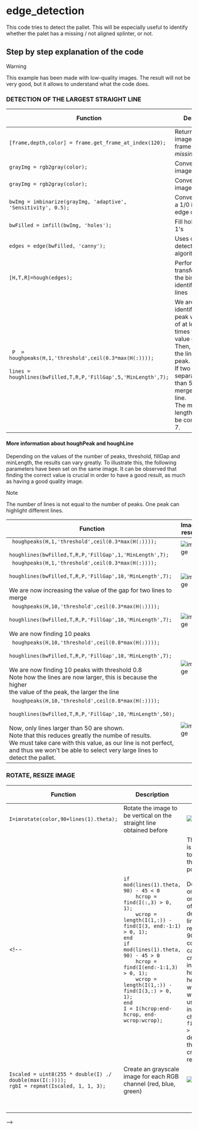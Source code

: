 # edge_detection
This code tries to detect the pallet. This will be especially useful to identify whether the palet has a missing / not aligned splinter, or not. 

## Step by step explanation of the code

> [!WARNING]
> This example has been made with low-quality images. The result will not be very good, but it allows to understand what the code does.

### DETECTION OF THE LARGEST STRAIGHT LINE
| Function  | Description | Image result |
| ------------- | ------------- | ------------- |
| ```[frame,depth,color] = frame.get_frame_at_index(120);```  | Returns the ```color``` image (120th frame of _missing_splinter1_) |![image](https://github.com/user-attachments/assets/21461776-19b6-40e7-b56a-3f44b03a6fb0)|
| ```grayImg = rgb2gray(color);```  | Convert RGB image to gray | ![image](https://github.com/user-attachments/assets/df7ca9f8-e8c8-428f-91ab-0c5f3ed7efe1 ) |
| ```grayImg = rgb2gray(color);```  | Convert RGB image to gray | ![image](https://github.com/user-attachments/assets/df7ca9f8-e8c8-428f-91ab-0c5f3ed7efe1 ) |
| ```bwImg = imbinarize(grayImg, 'adaptive', 'Sensitivity', 0.5);```  | Convert image to a 1/0 image for edge detection |![image](https://github.com/user-attachments/assets/0a298ee0-b0b5-445d-ad92-93954aa7399c)|
| ```bwFilled = imfill(bwImg, 'holes');```  | Fill holes (0's) by 1's |![image](https://github.com/user-attachments/assets/b6770dc7-05a9-4167-ae0b-af60c918a79e)|
| ```edges = edge(bwFilled, 'canny');```  | Uses canny edge detection algorithm |![image](https://github.com/user-attachments/assets/ff6ac517-c8bf-4611-b558-f44a0a6f6b1a)|
| ```[H,T,R]=hough(edges);```  | Perform a Hough transformation on the binary file to identify straight lines ||
| ``` P  = houghpeaks(H,1,'threshold',ceil(0.3*max(H(:))));```<br/><br/>```lines = houghlines(bwFilled,T,R,P,'FillGap',5,'MinLength',7);```  | We are only identifying one peak with a value of at least 0.3 times the highest value of the map.<br/>Then, we exctract the lines from this peak.<br/> If two lines have a separation of less than 5, they merge into one line.<br/>The minimum length for a line to be considered is 7. |![image](https://github.com/user-attachments/assets/9c9871b2-df31-4a6e-9a7a-7a95f4611407)|


#### More information about houghPeak and houghLine
Depending on the values of the number of peaks, threshold, fillGap and minLength, the results can vary greatly. 
To illustrate this, the following parameters have been set on the same image. 
It can be observed that finding the correct value is crucial in order to have a good result, as much as having a good quality image.
> [!NOTE]
> The number of lines is not equal to the number of peaks. One peak can highlight different lines.


| Function  | Image result |
| ------------- | ------------- |
| ``` houghpeaks(H,1,'threshold',ceil(0.3*max(H(:))));```<br/><br/>```houghlines(bwFilled,T,R,P,'FillGap',1,'MinLength',7);``` |![image](https://github.com/user-attachments/assets/826a3457-7028-408a-afca-c0fbd3bd3486)|
| ``` houghpeaks(H,1,'threshold',ceil(0.3*max(H(:))));```<br/><br/>```houghlines(bwFilled,T,R,P,'FillGap',10,'MinLength',7);```<br/><br/>We are now increasing the value of the gap for two lines to merge |![image](https://github.com/user-attachments/assets/8cf31c08-b408-41ca-b20b-8bfadeabcd0a)|
| ``` houghpeaks(H,10,'threshold',ceil(0.3*max(H(:))));```<br/><br/>```houghlines(bwFilled,T,R,P,'FillGap',10,'MinLength',7);```<br/><br/>We are now finding 10 peaks|![image](https://github.com/user-attachments/assets/53e18393-e0c5-4f14-9f3d-57c0f359ba20)|
| ``` houghpeaks(H,10,'threshold',ceil(0.8*max(H(:))));```<br/><br/>```houghlines(bwFilled,T,R,P,'FillGap',10,'MinLength',7);```<br/><br/>We are now finding 10 peaks with threshold 0.8<br/>Note how the lines are now larger, this is because the higher<br/> the value of the peak, the larger the line |![image](https://github.com/user-attachments/assets/0493c1c7-160a-45fe-81b8-b0e50ff9316f)|
| ``` houghpeaks(H,10,'threshold',ceil(0.8*max(H(:))));```<br/><br/>```houghlines(bwFilled,T,R,P,'FillGap',10,'MinLength',50);```<br/><br/>Now, only lines larger than 50 are shown.<br/>Note that this reduces greatly the numbe of results.<br/>We must take care with this value, as our line is not perfect,<br/> and thus we won't be able to select very large lines to detect the pallet. |![image](https://github.com/user-attachments/assets/5115b525-9f7c-4921-9fc1-15a616d70db7)|

### ROTATE, RESIZE IMAGE
| Function  | Description | Image result |
| ------------- | ------------- | ------------- |
| ```I=imrotate(color,90+lines(1).theta);```  | Rotate the image to be vertical on the straight line obtained before |![image](https://github.com/user-attachments/assets/bc5ee079-97f4-4e0c-a237-3bd5f3b3d74b)|
<!--| ```if mod(lines(1).theta, 90) - 45 < 0```<br/>```    hcrop = find(I(:,3) > 0, 1);```<br/>```    wcrop = length(I(1,:)) - find(I(3, end:-1:1) > 0, 1);```<br/>```end```<br/>```if mod(lines(1).theta, 90) - 45 > 0```<br/>```    hcrop = find(I(end:-1:1,3) > 0, 1);```<br/>```    wcrop = length(I(1,:)) - find(I(3,:) > 0, 1);```<br/>```end```<br/>```I = I(hcrop:end-hcrop, end-wcrop:wcrop);```  |  The image I is cropped to focus on the relevant portion<br/><br/>Depending on the orientation of the detected line (angle relative to 90°), the code calculates cropping indices hcrop (for height) and wcrop (for width). It uses pixel intensity checks ```find(I(:,3) > 0, 1)``` to determine the cropping regions.  |![image](https://github.com/user-attachments/assets/0158e606-c0e6-471d-8fa3-1eb8c17d8d0b)|
| ```Iscaled = uint8(255 * double(I) ./ double(max(I(:))));```<br/>```rgbI = repmat(Iscaled, 1, 1, 3);```  | Create an grayscale image for each RGB channel (red, blue, green) |![image](https://github.com/user-attachments/assets/182a379f-aa6d-4a2d-9199-b0afa084fcdf)|
| ``` ```  |  ||
| ``` ```  |  ||
-->
